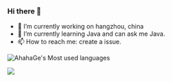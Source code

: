 ### Hi there 👋

- 🔭 I’m currently working on hangzhou, china
- 🌱 I’m currently learning Java and can ask me Java.
- 📫 How to reach me: create a issue.

![AhahaGe's Most used languages](https://github-readme-stats.vercel.app/api/top-langs?username=AhahaGe&show_icons=true&count_private=true&theme=gotham)

![](https://github-readme-stats.vercel.app/api?username=AhahaGe&count_private=true&show_icons=true)
